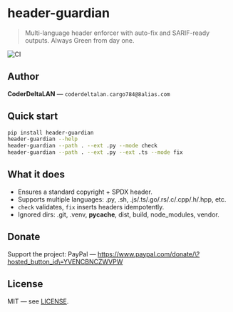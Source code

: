 # header-guardian

> Multi-language header enforcer with auto-fix and SARIF-ready outputs. Always Green from day one.

![CI](https://github.com/CoderDeltaLAN/header-guardian/actions/workflows/ci.yml/badge.svg?branch=main)

## Author
**CoderDeltaLAN** — `coderdeltalan.cargo784@8alias.com`

## Quick start
```bash
pip install header-guardian
header-guardian --help
header-guardian --path . --ext .py --mode check
header-guardian --path . --ext .py --ext .ts --mode fix
```

## What it does
- Ensures a standard copyright + SPDX header.
- Supports multiple languages: .py, .sh, .js/.ts/.go/.rs/.c/.cpp/.h/.hpp, etc.
- `check` validates, `fix` inserts headers idempotently.
- Ignored dirs: .git, .venv, __pycache__, dist, build, node_modules, vendor.

## Donate
Support the project: PayPal — https://www.paypal.com/donate/\?hosted_button_id\=YVENCBNCZWVPW

## License
MIT — see [LICENSE](./LICENSE).
